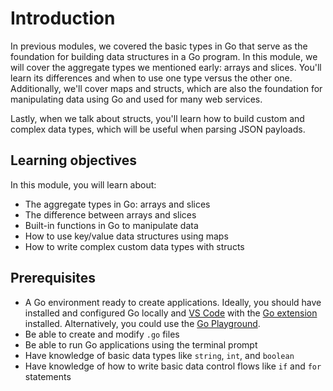 # Introduction

In previous modules, we covered the basic types in Go that serve as the foundation for building data structures in a Go program. In this module, we will cover the aggregate types we mentioned early: arrays and slices. You'll learn its differences and when to use one type versus the other one. Additionally, we'll cover maps and structs, which are also the foundation for manipulating data using Go and used for many web services.

Lastly, when we talk about structs, you'll learn how to build custom and complex data types, which will be useful when parsing JSON payloads.

## Learning objectives

In this module, you will learn about:

- The aggregate types in Go: arrays and slices
- The difference between arrays and slices
- Built-in functions in Go to manipulate data
- How to use key/value data structures using maps
- How to write complex custom data types with structs

## Prerequisites

- A Go environment ready to create applications. Ideally, you should have installed and configured Go locally and [VS Code](https://code.visualstudio.com/download) with the [Go extension](https://marketplace.visualstudio.com/items?itemName=golang.Go) installed. Alternatively, you could use the [Go Playground](https://play.golang.org/).
- Be able to create and modify `.go` files
- Be able to run Go applications using the terminal prompt
- Have knowledge of basic data types like `string`, `int`, and `boolean`
- Have knowledge of how to write basic data control flows like `if` and `for` statements
